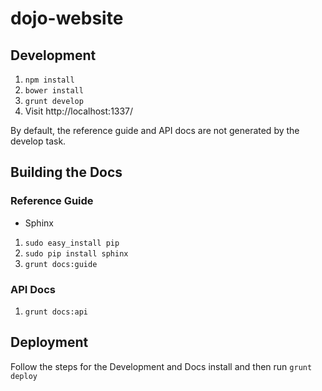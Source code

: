 # dojo-website

## Development

1. `npm install`
2. `bower install`
3. `grunt develop`
4. Visit http://localhost:1337/

By default, the reference guide and API docs are not generated by the develop task.

## Building the Docs

### Reference Guide

* Sphinx

1. `sudo easy_install pip`
2. `sudo pip install sphinx`
3. `grunt docs:guide`


### API Docs

1. `grunt docs:api`


## Deployment

Follow the steps for the Development and Docs install and then run `grunt deploy`